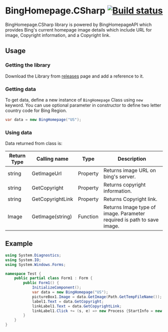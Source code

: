 # BingHomepage.CSharp [![Build status](https://ci.appveyor.com/api/projects/status/0dagkhknj0mxtpny/branch/master?retina=true)](https://ci.appveyor.com/project/muhammadmuzzammil1998/binghomepage-csharp/branch/master)


BingHomepage.CSharp library is powered by BingHomepageAPI which provides Bing's current homepage image details which include URL for image, Copyright information, and a Copyright link.

## Usage

### Getting the library

Download the Library from [releases](https://github.com/BingHomepage/BingHomepage.CSharp/releases) page and add a reference to it.

### Getting data

To get data, define a new instance of `BingHomepage` Class using `new` keyword. You can use optional parameter in constructor to define two letter country code for Bing Region.

```csharp
var data = new BingHomepage("US");
```

### Using data

Data returned from class is:

| Return Type | Calling name | Type | Description |
|--|--|--|--|
| string | GetImageUrl | Property |Returns image URL on bing's server. |
| string | GetCopyright | Property | Returns copyright information.|
| string | GetCopyrightLink | Property | Returns Copyright link. |
| Image | GetImage(string) | Function | Returns Image type of image. Parameter required is path to save image.|

## Example

```csharp
using System.Diagnostics;
using System.IO;
using System.Windows.Forms;

namespace Test {
    public partial class Form1 : Form {
        public Form1() {
            InitializeComponent();
            var data = new BingHomepage("US");
            pictureBox1.Image = data.GetImage(Path.GetTempFileName());
            label1.Text = data.GetCopyright;
            linkLabel1.Text = data.GetCopyrightLink;
            linkLabel1.Click += (s, e) => new Process {StartInfo = new ProcessStartInfo(linkLabel1.Text)}.Start();
        }
    }
}
```
